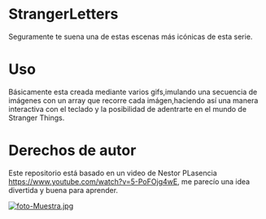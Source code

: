 # StrangerLetters
Seguramente te suena una de estas escenas más icónicas de esta serie.

# Uso
Básicamente esta creada mediante varios gifs,imulando una secuencia de imágenes con un array que recorre cada imágen,haciendo así una manera interactiva con el teclado y
la posibilidad de adentrarte en el mundo de Stranger Things.

# Derechos de autor
Este repositorio está basado en un video de Nestor PLasencia https://www.youtube.com/watch?v=5-PoFOjg4wE,  me parecío una idea divertida y buena para aprender.

[![foto-Muestra.jpg](https://i.postimg.cc/jjVGCkWz/foto-Muestra.jpg)](https://postimg.cc/9DpxnbYM)
